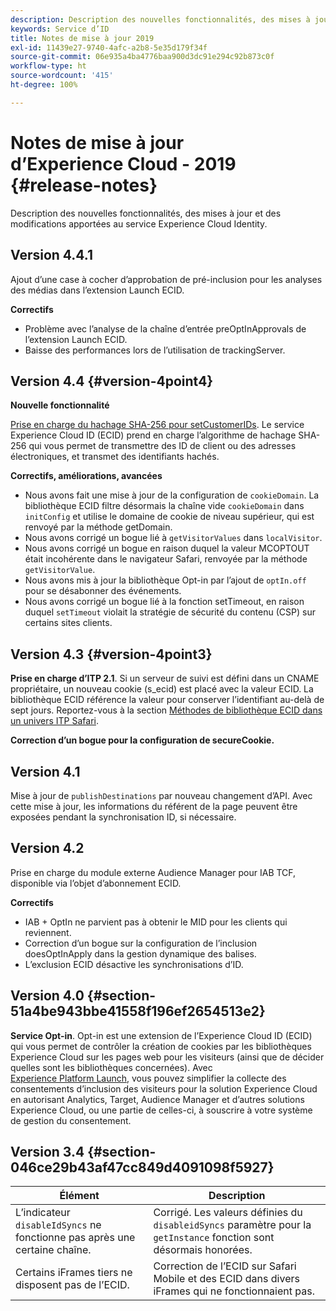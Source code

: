 ```yaml
---
description: Description des nouvelles fonctionnalités, des mises à jour et des modifications apportées au service Experience Cloud Identity.
keywords: Service d’ID
title: Notes de mise à jour 2019
exl-id: 11439e27-9740-4afc-a2b8-5e35d179f34f
source-git-commit: 06e935a4ba4776baa900d3dc91e294c92b873c0f
workflow-type: ht
source-wordcount: '415'
ht-degree: 100%

---
```


# Notes de mise à jour d’Experience Cloud - 2019 {#release-notes}

Description des nouvelles fonctionnalités, des mises à jour et des modifications apportées au service Experience Cloud Identity.

## Version 4.4.1

Ajout d’une case à cocher d’approbation de pré-inclusion pour les analyses des médias dans l’extension Launch ECID.

**Correctifs**

* Problème avec l’analyse de la chaîne d’entrée preOptInApprovals de l’extension Launch ECID.
* Baisse des performances lors de l’utilisation de trackingServer.

## Version 4.4 {#version-4point4}

**Nouvelle fonctionnalité**

[Prise en charge du hachage SHA-256 pour setCustomerIDs](/help/reference/hashing-support.md). Le service Experience Cloud ID (ECID) prend en charge l’algorithme de hachage SHA-256 qui vous permet de transmettre des ID de client ou des adresses électroniques, et transmet des identifiants hachés.

**Correctifs, améliorations, avancées**

* Nous avons fait une mise à jour de la configuration de `cookieDomain`. La bibliothèque ECID filtre désormais la chaîne vide `cookieDomain` dans `initConfig` et utilise le domaine de cookie de niveau supérieur, qui est renvoyé par la méthode getDomain.
* Nous avons corrigé un bogue lié à `getVisitorValues` dans `localVisitor`.
* Nous avons corrigé un bogue en raison duquel la valeur MCOPTOUT était incohérente dans le navigateur Safari, renvoyée par la méthode `getVisitorValue`.
* Nous avons mis à jour la bibliothèque Opt-in par l’ajout de `optIn.off` pour se désabonner des événements.
* Nous avons corrigé un bogue lié à la fonction setTimeout, en raison duquel `setTimeout` violait la stratégie de sécurité du contenu (CSP) sur certains sites clients.

## Version 4.3 {#version-4point3}

**Prise en charge d’ITP 2.1**. Si un serveur de suivi est défini dans un CNAME propriétaire, un nouveau cookie (s_ecid) est placé avec la valeur ECID. La bibliothèque ECID référence la valeur pour conserver l’identifiant au-delà de sept jours. Reportez-vous à la section [Méthodes de bibliothèque ECID dans un univers ITP Safari](/help/reference/ecid-library-methods.md).

**Correction d’un bogue pour la configuration de secureCookie.**

## Version 4.1

Mise à jour de `publishDestinations` par nouveau changement d’API. Avec cette mise à jour, les informations du référent de la page peuvent être exposées pendant la synchronisation ID, si nécessaire.

## Version 4.2

Prise en charge du module externe Audience Manager pour IAB TCF, disponible via l’objet d’abonnement ECID.

**Correctifs**

* IAB + OptIn ne parvient pas à obtenir le MID pour les clients qui reviennent.
* Correction d’un bogue sur la configuration de l’inclusion doesOptInApply dans la gestion dynamique des balises.
* L’exclusion ECID désactive les synchronisations d’ID.

## Version 4.0 {#section-51a4be943bbe41558f196ef2654513e2}

**Service Opt-in**. Opt-in est une extension de l’Experience Cloud ID (ECID) qui vous permet de contrôler la création de cookies par les bibliothèques Experience Cloud sur les pages web pour les visiteurs (ainsi que de décider quelles sont les bibliothèques concernées). Avec [Experience Platform Launch](https://experienceleague.adobe.com/docs/launch/using/home.html?lang=fr), vous pouvez simplifier la collecte des consentements d’inclusion des visiteurs pour la solution Experience Cloud en autorisant Analytics, Target, Audience Manager et d’autres solutions Experience Cloud, ou une partie de celles-ci, à souscrire à votre système de gestion du consentement.

## Version 3.4 {#section-046ce29b43af47cc849d4091098f5927}

| Élément | Description |
|---|---|
| L’indicateur `disableIdSyncs` ne fonctionne pas après une certaine chaîne. | Corrigé. Les valeurs définies du `disableidSyncs` paramètre pour la `getInstance` fonction sont désormais honorées. |
| Certains iFrames tiers ne disposent pas de l’ECID. | Correction de l’ECID sur Safari Mobile et des ECID dans divers iFrames qui ne fonctionnaient pas. |
